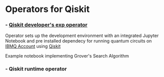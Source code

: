 # Operators for Qiskit

###  - [Qiskit developer's exp operator](https://github.com/husky-parul/glowing-quantum/tree/qiskit-dev-op/operators-examples/qiskit-dev-operator)

Operator sets up the development environment with an integrated Jupyter Notebook and pre installed dependecy for running quantum circuits on [IBMQ Account](https://quantum-computing.ibm.com/) using [Qiskit](https://qiskit.org/)
    
Example notebook implementing Grover's Search Algorithm

###  - Qiskit runtime operator